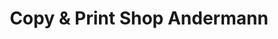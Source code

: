---
title: "Copy & Print Shop Andermann"
url: /oehringen/copy-und-print-shop-andermann/
shop: Kopieren
---